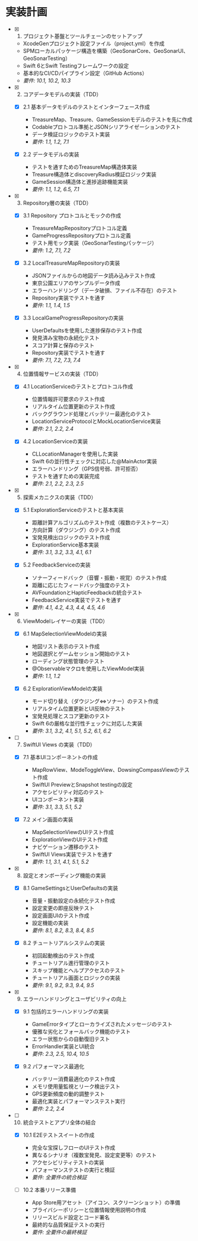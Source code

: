 # 実装計画

- [x] 1. プロジェクト基盤とツールチェーンのセットアップ
  - XcodeGenプロジェクト設定ファイル（project.yml）を作成
  - SPMローカルパッケージ構造を構築（GeoSonarCore、GeoSonarUI、GeoSonarTesting）
  - Swift 6とSwift Testingフレームワークの設定
  - 基本的なCI/CDパイプライン設定（GitHub Actions）
  - _要件: 10.1, 10.2, 10.3_

- [x] 2. コアデータモデルの実装（TDD）
  - [x] 2.1 基本データモデルのテストとインターフェース作成
    - TreasureMap、Treasure、GameSessionモデルのテストを先に作成
    - Codableプロトコル準拠とJSONシリアライゼーションのテスト
    - データ検証ロジックのテスト実装
    - _要件: 1.1, 1.2, 7.1_

  - [x] 2.2 データモデルの実装
    - テストを通すためのTreasureMap構造体実装
    - Treasure構造体とdiscoveryRadius検証ロジック実装
    - GameSession構造体と進捗追跡機能実装
    - _要件: 1.1, 1.2, 6.5, 7.1_

- [x] 3. Repository層の実装（TDD）
  - [x] 3.1 Repository プロトコルとモックの作成
    - TreasureMapRepositoryプロトコル定義
    - GameProgressRepositoryプロトコル定義
    - テスト用モック実装（GeoSonarTestingパッケージ）
    - _要件: 1.2, 7.1, 7.2_

  - [x] 3.2 LocalTreasureMapRepositoryの実装
    - JSONファイルからの地図データ読み込みテスト作成
    - 東京公園エリアのサンプルデータ作成
    - エラーハンドリング（データ破損、ファイル不存在）のテスト
    - Repository実装でテストを通す
    - _要件: 1.1, 1.4, 1.5_

  - [x] 3.3 LocalGameProgressRepositoryの実装
    - UserDefaultsを使用した進捗保存のテスト作成
    - 発見済み宝物の永続化テスト
    - スコア計算と保存のテスト
    - Repository実装でテストを通す
    - _要件: 7.1, 7.2, 7.3, 7.4_

- [x] 4. 位置情報サービスの実装（TDD）
  - [x] 4.1 LocationServiceのテストとプロトコル作成
    - 位置情報許可要求のテスト作成
    - リアルタイム位置更新のテスト作成
    - バックグラウンド処理とバッテリー最適化のテスト
    - LocationServiceProtocolとMockLocationService実装
    - _要件: 2.1, 2.2, 2.4_

  - [x] 4.2 LocationServiceの実装
    - CLLocationManagerを使用した実装
    - Swift 6の並行性チェックに対応した@MainActor実装
    - エラーハンドリング（GPS信号弱、許可拒否）
    - テストを通すための実装完成
    - _要件: 2.1, 2.2, 2.3, 2.5_

- [x] 5. 探索メカニクスの実装（TDD）
  - [x] 5.1 ExplorationServiceのテストと基本実装
    - 距離計算アルゴリズムのテスト作成（複数のテストケース）
    - 方向計算（ダウジング）のテスト作成
    - 宝発見検出ロジックのテスト作成
    - ExplorationService基本実装
    - _要件: 3.1, 3.2, 3.3, 4.1, 6.1_

  - [x] 5.2 FeedbackServiceの実装
    - ソナーフィードバック（音響・振動・視覚）のテスト作成
    - 距離に応じたフィードバック強度のテスト
    - AVFoundationとHapticFeedbackの統合テスト
    - FeedbackService実装でテストを通す
    - _要件: 4.1, 4.2, 4.3, 4.4, 4.5, 4.6_

- [x] 6. ViewModelレイヤーの実装（TDD）
  - [x] 6.1 MapSelectionViewModelの実装
    - 地図リスト表示のテスト作成
    - 地図選択とゲームセッション開始のテスト
    - ローディング状態管理のテスト
    - @Observableマクロを使用したViewModel実装
    - _要件: 1.1, 1.2_

  - [x] 6.2 ExplorationViewModelの実装
    - モード切り替え（ダウジング⇔ソナー）のテスト作成
    - リアルタイム位置更新とUI反映のテスト
    - 宝発見処理とスコア更新のテスト
    - Swift 6の厳格な並行性チェックに対応した実装
    - _要件: 3.1, 3.2, 4.1, 5.1, 5.2, 6.1, 6.2_

- [ ] 7. SwiftUI Views の実装（TDD）
  - [x] 7.1 基本UIコンポーネントの作成
    - MapRowView、ModeToggleView、DowsingCompassViewのテスト作成
    - SwiftUI PreviewとSnapshot testingの設定
    - アクセシビリティ対応のテスト
    - UIコンポーネント実装
    - _要件: 3.1, 3.3, 5.1, 5.2_

  - [x] 7.2 メイン画面の実装
    - MapSelectionViewのUIテスト作成
    - ExplorationViewのUIテスト作成
    - ナビゲーション遷移のテスト
    - SwiftUI Views実装でテストを通す
    - _要件: 1.1, 3.1, 4.1, 5.1, 5.2_

- [x] 8. 設定とオンボーディング機能の実装
  - [x] 8.1 GameSettingsとUserDefaultsの実装
    - 音量・振動設定の永続化テスト作成
    - 設定変更の即座反映テスト
    - 設定画面UIのテスト作成
    - 設定機能の実装
    - _要件: 8.1, 8.2, 8.3, 8.4, 8.5_

  - [x] 8.2 チュートリアルシステムの実装
    - 初回起動検出のテスト作成
    - チュートリアル進行管理のテスト
    - スキップ機能とヘルプアクセスのテスト
    - チュートリアル画面とロジックの実装
    - _要件: 9.1, 9.2, 9.3, 9.4, 9.5_

- [x] 9. エラーハンドリングとユーザビリティの向上
  - [x] 9.1 包括的エラーハンドリングの実装
    - GameErrorタイプとローカライズされたメッセージのテスト
    - 優雅な劣化とフォールバック機能のテスト
    - エラー状態からの自動復旧テスト
    - ErrorHandler実装とUI統合
    - _要件: 2.3, 2.5, 10.4, 10.5_

  - [x] 9.2 パフォーマンス最適化
    - バッテリー消費最適化のテスト作成
    - メモリ使用量監視とリーク検出テスト
    - GPS更新頻度の動的調整テスト
    - 最適化実装とパフォーマンステスト実行
    - _要件: 2.2, 2.4_

- [ ] 10. 統合テストとアプリ全体の結合
  - [x] 10.1 E2Eテストスイートの作成
    - 完全な宝探しフローのUIテスト作成
    - 異なるシナリオ（複数宝発見、設定変更等）のテスト
    - アクセシビリティテストの実装
    - パフォーマンステストの実行と検証
    - _要件: 全要件の統合検証_

  - [ ] 10.2 本番リリース準備
    - App Store用アセット（アイコン、スクリーンショット）の準備
    - プライバシーポリシーと位置情報使用説明の作成
    - リリースビルド設定とコード署名
    - 最終的な品質保証テストの実行
    - _要件: 全要件の最終検証_